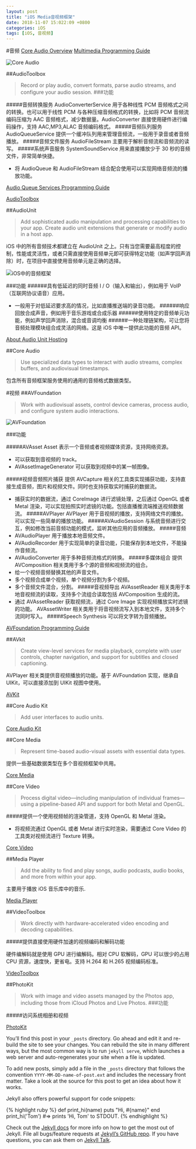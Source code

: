 ```yaml
---
layout: post
title: "iOS Media音视频框架"
date: 2018-11-07 15:022:09 +0800
categories: iOS
tags: [iOS, 音视频]
---
```


#音频
[Core Audio Overview](https://developer.apple.com/library/archive/documentation/MusicAudio/Conceptual/CoreAudioOverview/Introduction/Introduction.html#//apple_ref/doc/uid/TP40003577-CH1-SW1)
[Multimedia Programming Guide](https://developer.apple.com/library/archive/documentation/AudioVideo/Conceptual/MultimediaPG/Introduction/Introduction.html#//apple_ref/doc/uid/TP40009767-CH1-SW1)

![Core Audio](https://upload-images.jianshu.io/upload_images/1682847-acd936c5c6123371.png?imageMogr2/auto-orient/strip%7CimageView2/2/w/1240)

##AudioToolbox

> Record or play audio, convert formats, parse audio streams, and configure your audio session. ###功能

#####音频转换服务 AudioConverterService
用于各种线性 PCM 音频格式之间的转换。也可以用于线性 PCM 与各种压缩音频格式的转换，比如将 PCM 音频流编码压缩为 AAC 音频格式，减少数据量。AudioConverter 直接使用硬件进行编码操作，支持 AAC,MP3,ALAC 音频编码格式。 #####音频队列服务 AudioQueueService
提供一个缓冲队列用来管理音频流，一般用于录音或者音频播放。 #####音频文件服务 AudioFileStream
主要用于解析音频流和音频流的读写。 #####系统声音服务 SystemSoundService
用来直接播放少于 30 秒的音频文件，非常简单快捷。

- 将 AudioQueue 和 AudioFileStream 结合配合使用可以实现网络音频流的播放功能。

[Audio Queue Services Programming Guide](https://developer.apple.com/library/archive/documentation/MusicAudio/Conceptual/AudioQueueProgrammingGuide/Introduction/Introduction.html#//apple_ref/doc/uid/TP40005343-CH1-SW1)

[AudioToolbox](https://developer.apple.com/documentation/audiotoolbox)

##AudioUnit

> Add sophisticated audio manipulation and processing capabilities to your app. Create audio unit extensions that generate or modify audio in a host app.

iOS 中的所有音频技术都建立在 AudioUnit 之上。只有当您需要最高程度的控制，性能或灵活性，或者只需直接使用音频单元即可获得特定功能（如声学回声消除）时，在项目中直接使用音频单元是正确的选择。

![iOS中的音频框架](https://upload-images.jianshu.io/upload_images/1682847-edae1ada8683e4c9.png?imageMogr2/auto-orient/strip%7CimageView2/2/w/1240)

###功能 ######具有低延迟的同时音频 I / O（输入和输出），例如用于 VoIP（互联网协议语音）应用。

- 一般用于对低延迟要求高的情况，比如直播推送端的录音功能。 ######响应回放合成声音，例如用于音乐游戏或合成乐器 ######使用特定的音频单元功能，例如声学回声消除，混合或音调均衡 ######一种处理链架构，可让您将音频处理模块组合成灵活的网络。这是 iOS 中唯一提供此功能的音频 API。

[About Audio Unit Hosting](https://developer.apple.com/library/archive/documentation/MusicAudio/Conceptual/AudioUnitHostingGuide_iOS/Introduction/Introduction.html#//apple_ref/doc/uid/TP40009492-CH1-SW1)

##Core Audio

> Use specialized data types to interact with audio streams, complex buffers, and audiovisual timestamps.

包含所有音频框架服务使用的通用的音频格式数据类型。

#视频
##AVFoundation

> Work with audiovisual assets, control device cameras, process audio, and configure system audio interactions.

![AVFoundation](https://upload-images.jianshu.io/upload_images/1682847-728c2f7f9cf01fdf.png?imageMogr2/auto-orient/strip%7CimageView2/2/w/1240)

###功能

#####AVAsset
Asset 表示一个音频或者视频媒体资源，支持网络资源。

- 可以获取到音视频的 track。
- AVAssetImageGenerator 可以获取到视频中的某一帧图像。

#####视频音频照片捕获
提供 AVCapture 相关的工具类实现捕获功能，支持直接生成音频，图片和视频文件。同时也支持获取实时捕获的数据流。

- 捕获实时的数据流，通过 CoreImage 进行滤镜处理，之后通过 OpenGL 或者 Metal 渲染，可以实现拍照实时滤镜的功能。包括直播推流端推送视频数据流。
  #####AVPlayer
  AVPlayer 用于音视频的播放，支持网络文件的播放。可以实现一些简单的播放功能。
  #####AVAudioSession
  与系统音频进行交互，例如修改当前音频功能的模式，监听其他应用的音频播放。 #####音频
- AVAudioPlayer 用于播放本地音频文件。
- AVAudioRecorder 用于实现简单的录音功能，只能保存到本地文件，不能操作音频流。
- AVAudioConverter 用于多种音频流格式的转换。 #####多媒体组合
  提供 AVComposition 相关类用于多个源的音频和视频流的组合。
- 给一个视频音频替换其他的声音文件。
- 多个视频合成单个视频，单个视频分割为多个视频。
- 多个音频文件混合，分割。 #####音视频导出
  AVAssetReader 相关类用于本地音视频流的读取，支持多个流组合读取包括 AVComposition 生成的流。
- 通过 AVAssetReader 获取视频流，通过 Core Image 实现视频播放实时滤镜的功能。
  AVAssetWriter 相关类用于将音视频流写入到本地文件，支持多个流同时写入。
  #####Speech Synthesis
  可以将文字转为音频播放。

[AVFoundation Programming Guide](https://developer.apple.com/library/archive/documentation/AudioVideo/Conceptual/AVFoundationPG/Articles/00_Introduction.html#//apple_ref/doc/uid/TP40010188-CH1-SW3)

##AVkit

> Create view-level services for media playback, complete with user controls, chapter navigation, and support for subtitles and closed captioning.

AVPlayer 相关类提供音视频播放的功能。基于 AVFoundation 实现，继承自 UIKit，可以直接添加到 UIKit 视图中使用。

[AVKit](https://developer.apple.com/documentation/avkit)

##Core Audio Kit

> Add user interfaces to audio units.

[Core Audio Kit](https://developer.apple.com/documentation/coreaudiokit)

##Core Media

> Represent time-based audio-visual assets with essential data types.

提供一些基础数据类型在多个音视频框架中共用。

[Core Media](https://developer.apple.com/documentation/coremedia)

##Core Video

> Process digital video—including manipulation of individual frames—using a pipeline-based API and support for both Metal and OpenGL.

#####提供一个使用视频帧的渲染管道，支持 OpenGL 和 Metal 渲染。

- 将视频流通过 OpenGL 或者 Metal 进行实时渲染，需要通过 Core Video 的工具类对视频流进行 Texture 转换。

[Core Video](https://developer.apple.com/documentation/corevideo)

##Media Player

> Add the ability to find and play songs, audio podcasts, audio books, and more from within your app.

主要用于播放 iOS 音乐库中的音乐.

[Media Player](https://developer.apple.com/documentation/mediaplayer)

##VideoToolbox

> Work directly with hardware-accelerated video encoding and decoding capabilities.

#####提供直接使用硬件加速的视频编码和解码功能

硬件编解码就是使用 GPU 进行编解码。相对 CPU 软解码，GPU 可以很少的占用 CPU 资源，速度快，更省电。支持 H.264 和 H.265 视频编码标准。

[VideoToolbox](https://developer.apple.com/documentation/videotoolbox)

##PhotoKit

> Work with image and video assets managed by the Photos app, including those from iCloud Photos and Live Photos. ###功能

#####访问系统相册和视频

[PhotoKit](https://developer.apple.com/documentation/photokit)

You’ll find this post in your `_posts` directory. Go ahead and edit it and re-build the site to see your changes. You can rebuild the site in many different ways, but the most common way is to run `jekyll serve`, which launches a web server and auto-regenerates your site when a file is updated.

To add new posts, simply add a file in the `_posts` directory that follows the convention `YYYY-MM-DD-name-of-post.ext` and includes the necessary front matter. Take a look at the source for this post to get an idea about how it works.

Jekyll also offers powerful support for code snippets:

{% highlight ruby %}
def print_hi(name)
puts "Hi, #{name}"
end
print_hi('Tom')
#=> prints 'Hi, Tom' to STDOUT.
{% endhighlight %}

Check out the [Jekyll docs][jekyll-docs] for more info on how to get the most out of Jekyll. File all bugs/feature requests at [Jekyll’s GitHub repo][jekyll-gh]. If you have questions, you can ask them on [Jekyll Talk][jekyll-talk].

[jekyll-docs]: https://jekyllrb.com/docs/home
[jekyll-gh]: https://github.com/jekyll/jekyll
[jekyll-talk]: https://talk.jekyllrb.com/
